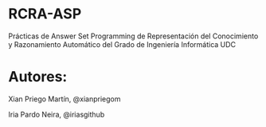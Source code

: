 # RCRA-ASP
Prácticas de Answer Set Programming de Representación del Conocimiento y Razonamiento Automático del Grado de Ingeniería Informática UDC
# Autores: 
Xian Priego Martín, @xianpriegom 

Iria Pardo Neira,  @iriasgithub

